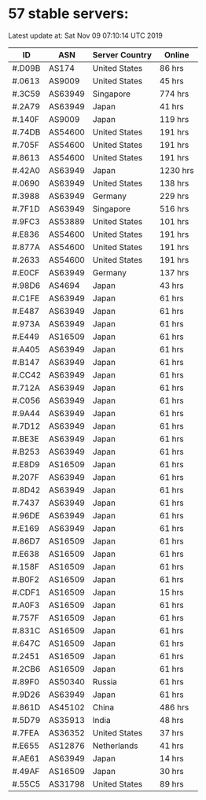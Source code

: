 # 57 stable servers:

Latest update at: Sat Nov 09 07:10:14 UTC 2019

| ID | ASN | Server Country | Online |
| -- | --- | -------------- | ------ |
| #.D09B | AS174 | United States | 86 hrs |
| #.0613 | AS9009 | United States | 45 hrs |
| #.3C59 | AS63949 | Singapore | 774 hrs |
| #.2A79 | AS63949 | Japan | 41 hrs |
| #.140F | AS9009 | Japan | 119 hrs |
| #.74DB | AS54600 | United States | 191 hrs |
| #.705F | AS54600 | United States | 191 hrs |
| #.8613 | AS54600 | United States | 191 hrs |
| #.42A0 | AS63949 | Japan | 1230 hrs |
| #.0690 | AS63949 | United States | 138 hrs |
| #.3988 | AS63949 | Germany | 229 hrs |
| #.7F1D | AS63949 | Singapore | 516 hrs |
| #.9FC3 | AS53889 | United States | 101 hrs |
| #.E836 | AS54600 | United States | 191 hrs |
| #.877A | AS54600 | United States | 191 hrs |
| #.2633 | AS54600 | United States | 191 hrs |
| #.E0CF | AS63949 | Germany | 137 hrs |
| #.98D6 | AS4694 | Japan | 43 hrs |
| #.C1FE | AS63949 | Japan | 61 hrs |
| #.E487 | AS63949 | Japan | 61 hrs |
| #.973A | AS63949 | Japan | 61 hrs |
| #.E449 | AS16509 | Japan | 61 hrs |
| #.A405 | AS63949 | Japan | 61 hrs |
| #.B147 | AS63949 | Japan | 61 hrs |
| #.CC42 | AS63949 | Japan | 61 hrs |
| #.712A | AS63949 | Japan | 61 hrs |
| #.C056 | AS63949 | Japan | 61 hrs |
| #.9A44 | AS63949 | Japan | 61 hrs |
| #.7D12 | AS63949 | Japan | 61 hrs |
| #.BE3E | AS63949 | Japan | 61 hrs |
| #.B253 | AS63949 | Japan | 61 hrs |
| #.E8D9 | AS16509 | Japan | 61 hrs |
| #.207F | AS63949 | Japan | 61 hrs |
| #.8D42 | AS63949 | Japan | 61 hrs |
| #.7437 | AS63949 | Japan | 61 hrs |
| #.96DE | AS63949 | Japan | 61 hrs |
| #.E169 | AS63949 | Japan | 61 hrs |
| #.86D7 | AS16509 | Japan | 61 hrs |
| #.E638 | AS16509 | Japan | 61 hrs |
| #.158F | AS16509 | Japan | 61 hrs |
| #.B0F2 | AS16509 | Japan | 61 hrs |
| #.CDF1 | AS16509 | Japan | 15 hrs |
| #.A0F3 | AS16509 | Japan | 61 hrs |
| #.757F | AS16509 | Japan | 61 hrs |
| #.831C | AS16509 | Japan | 61 hrs |
| #.647C | AS16509 | Japan | 61 hrs |
| #.2451 | AS16509 | Japan | 61 hrs |
| #.2CB6 | AS16509 | Japan | 61 hrs |
| #.89F0 | AS50340 | Russia | 61 hrs |
| #.9D26 | AS63949 | Japan | 61 hrs |
| #.861D | AS45102 | China | 486 hrs |
| #.5D79 | AS35913 | India | 48 hrs |
| #.7FEA | AS36352 | United States | 37 hrs |
| #.E655 | AS12876 | Netherlands | 41 hrs |
| #.AE61 | AS63949 | Japan | 14 hrs |
| #.49AF | AS16509 | Japan | 30 hrs |
| #.55C5 | AS31798 | United States | 89 hrs |

